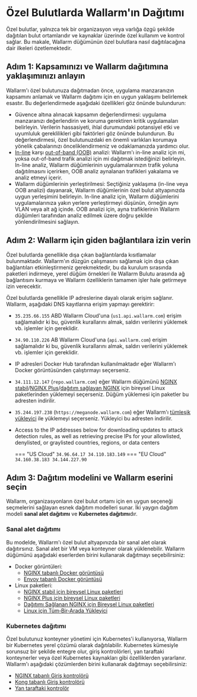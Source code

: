 [ip-lists-docs]:                    ../../user-guides/ip-lists/overview.md

# Özel Bulutlarda Wallarm'ın Dağıtımı

Özel bulutlar, yalnızca tek bir organizasyon veya varlığa özgü şekilde dağıtılan bulut ortamlarıdır ve kaynaklar üzerinde özel kullanım ve kontrol sağlar. Bu makale, Wallarm düğümünün özel bulutlara nasıl dağıtılacağına dair ilkeleri özetlemektedir.

## Adım 1: Kapsamınızı ve Wallarm dağıtımına yaklaşımınızı anlayın

Wallarm'ı özel bulutunuza dağıtmadan önce, uygulama manzaranızın kapsamını anlamak ve Wallarm dağıtımı için en uygun yaklaşımı belirlemek esastır. Bu değerlendirmede aşağıdaki özellikleri göz önünde bulundurun:

* Güvence altına alınacak kapsamın değerlendirmesi: uygulama manzaranızı değerlendirin ve koruma gerektiren kritik uygulamaları belirleyin. Verilerin hassasiyeti, ihlal durumundaki potansiyel etki ve uyumluluk gereklilikleri gibi faktörleri göz önünde bulundurun. Bu değerlendirmesi, özel bulutunuzdaki en önemli varlıkları korumaya yönelik çabalarınızı önceliklendirmeniz ve odaklamanızda yardımcı olur.
* [In-line](../inline/overview.md) karşı [out-of-band (OOB)](../oob/overview.md) analizi: Wallarm'ı in-line analiz için mi, yoksa out-of-band trafik analizi için mi dağıtmak istediğinizi belirleyin. In-line analiz, Wallarm düğümlerinin uygulamalarınızın trafik yoluna dağıtılmasını içerirken, OOB analiz aynalanan trafikleri yakalama ve analiz etmeyi içerir.
* Wallarm düğümlerinin yerleştirilmesi: Seçtiğiniz yaklaşıma (in-line veya OOB analizi) dayanarak, Wallarm düğümlerinin özel bulut altyapınızda uygun yerleşimini belirleyin. In-line analiz için, Wallarm düğümlerini uygulamalarınıza yakın yerlere yerleştirmeyi düşünün, örneğin aynı VLAN veya alt ağ içinde. OOB analizi için, ayna trafiklerinin Wallarm düğümleri tarafından analiz edilmek üzere doğru şekilde yönlendirilmesini sağlayın.

## Adım 2: Wallarm için giden bağlantılara izin verin

Özel bulutlarda genellikle dışa çıkan bağlantılarda kısıtlamalar bulunmaktadır. Wallarm'ın düzgün çalışmasını sağlamak için dışa çıkan bağlantıları etkinleştirmeniz gerekmektedir, bu da kurulum sırasında paketleri indirmeye, yerel düğüm örnekleri ile Wallarm Bulutu arasında ağ bağlantısını kurmaya ve Wallarm özelliklerin tamamen işler hale getirmeye izin verecektir.

Özel bulutlarda genellikle IP adreslerine dayalı olarak erişim sağlanır. Wallarm, aşağıdaki DNS kayıtlarına erişim yapmayı gerektirir:

* `35.235.66.155` ABD Wallarm Cloud'una (`us1.api.wallarm.com`) erişim sağlamalıdır ki bu, güvenlik kurallarını almak, saldırı verilerini yüklemek vb. işlemler için gereklidir.
* `34.90.110.226` AB Wallarm Cloud'una (`api.wallarm.com`) erişim sağlamalıdır ki bu, güvenlik kurallarını almak, saldırı verilerini yüklemek vb. işlemler için gereklidir.
* IP adresleri Docker Hub tarafından kullanılmaktadır eğer Wallarm'ı Docker görüntüsünden çalıştırmayı seçerseniz.
* `34.111.12.147` (`repo.wallarm.com`) eğer Wallarm düğümünü [NGINX stabil](../nginx/dynamic-module.md)/[NGINX Plus](../nginx-plus.md)/[dağıtım sağlayan NGINX](../nginx/dynamic-module-from-distr.md) için bireysel Linux paketlerinden yüklemeyi seçerseniz. Düğüm yüklemesi için paketler bu adresten indirilir.
* `35.244.197.238` (`https://meganode.wallarm.com`) eğer Wallarm'ı [tümleşik yükleyici](../nginx/all-in-one.md) ile yüklemeyi seçerseniz. Yükleyici bu adresten indirilir.
* Access to the IP addresses below for downloading updates to attack detection rules, as well as retrieving precise IPs for your allowlisted, denylisted, or graylisted countries, regions, or data centers

    === "US Cloud"
        ```
        34.96.64.17
        34.110.183.149
        ```
    === "EU Cloud"
        ```
        34.160.38.183
        34.144.227.90
        ```

## Adım 3: Dağıtım modelini ve Wallarm eserini seçin

Wallarm, organizasyonların özel bulut ortamı için en uygun seçeneği seçmelerini sağlayan esnek dağıtım modelleri sunar. İki yaygın dağıtım modeli **sanal alet dağıtımı** ve **Kubernetes dağıtımı**dır.

### Sanal alet dağıtımı

Bu modelde, Wallarm'ı özel bulut altyapınızda bir sanal alet olarak dağıtırsınız. Sanal alet bir VM veya konteyner olarak yüklenebilir. Wallarm düğümünü aşağıdaki eserlerden birini kullanarak dağıtmayı seçebilirsiniz:

* Docker görüntüleri:
    * [NGINX tabanlı Docker görüntüsü](../../admin-en/installation-docker-en.md)
    * [Envoy tabanlı Docker görüntüsü](../../admin-en/installation-guides/envoy/envoy-docker.md)
* Linux paketleri:
    * [NGINX stabil için bireysel Linux paketleri](../nginx/dynamic-module.md)
    * [NGINX Plus için bireysel Linux paketleri](../nginx-plus.md)
    * [Dağıtımı Sağlanan NGINX için Bireysel Linux paketleri](../nginx/dynamic-module-from-distr.md)
    * [Linux için Tüm‑Bir‑Arada Yükleyici](../nginx/all-in-one.md)

### Kubernetes dağıtımı

Özel bulutunuz konteyner yönetimi için Kubernetes'i kullanıyorsa, Wallarm bir Kubernetes yerel çözümü olarak dağıtılabilir. Kubernetes kümesiyle sorunsuz bir şekilde entegre olur, giriş kontrolörleri, yan taraftaki konteynerler veya özel Kubernetes kaynakları gibi özelliklerden yararlanır. Wallarm'ı aşağıdaki çözümlerden birini kullanarak dağıtmayı seçebilirsiniz:

* [NGINX tabanlı Giriş kontrolörü](../../admin-en/installation-kubernetes-en.md)
* [Kong tabanlı Giriş kontrolörü](../kubernetes/kong-ingress-controller/deployment.md)
* [Yan taraftaki kontrolör](../kubernetes/sidecar-proxy/deployment.md)